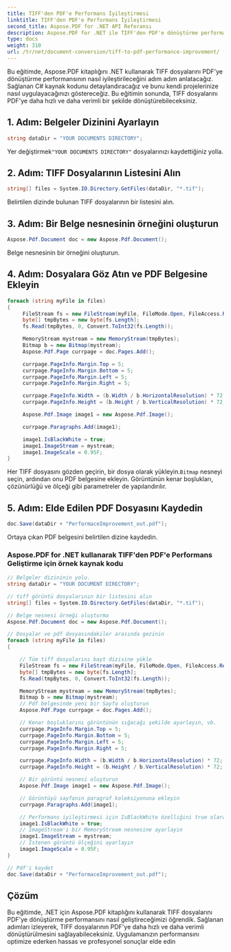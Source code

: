 ```yaml
---
title: TIFF'den PDF'e Performans İyileştirmesi
linktitle: TIFF'den PDF'e Performans İyileştirmesi
second_title: Aspose.PDF for .NET API Referansı
description: Aspose.PDF for .NET ile TIFF'den PDF'e dönüştürme performansını iyileştirmek için adım adım kılavuz.
type: docs
weight: 310
url: /tr/net/document-conversion/tiff-to-pdf-performance-improvement/
---
```


Bu eğitimde, Aspose.PDF kitaplığını .NET kullanarak TIFF dosyalarını PDF'ye dönüştürme performansının nasıl iyileştirileceğini adım adım anlatacağız. Sağlanan C# kaynak kodunu detaylandıracağız ve bunu kendi projelerinize nasıl uygulayacağınızı göstereceğiz. Bu eğitimin sonunda, TIFF dosyalarını PDF'ye daha hızlı ve daha verimli bir şekilde dönüştürebileceksiniz.

## 1. Adım: Belgeler Dizinini Ayarlayın
```csharp
string dataDir = "YOUR DOCUMENTS DIRECTORY";
```
 Yer değiştirmek`"YOUR DOCUMENTS DIRECTORY"` dosyalarınızı kaydettiğiniz yolla.

## 2. Adım: TIFF Dosyalarının Listesini Alın
```csharp
string[] files = System.IO.Directory.GetFiles(dataDir, "*.tif");
```
Belirtilen dizinde bulunan TIFF dosyalarının bir listesini alın.

## 3. Adım: Bir Belge nesnesinin örneğini oluşturun
```csharp
Aspose.Pdf.Document doc = new Aspose.Pdf.Document();
```
Belge nesnesinin bir örneğini oluşturun.

## 4. Adım: Dosyalara Göz Atın ve PDF Belgesine Ekleyin
```csharp
foreach (string myFile in files)
{
     FileStream fs = new FileStream(myFile, FileMode.Open, FileAccess.Read);
     byte[] tmpBytes = new byte[fs.Length];
     fs.Read(tmpBytes, 0, Convert.ToInt32(fs.Length));

     MemoryStream mystream = new MemoryStream(tmpBytes);
     Bitmap b = new Bitmap(mystream);
     Aspose.Pdf.Page currpage = doc.Pages.Add();

     currpage.PageInfo.Margin.Top = 5;
     currpage.PageInfo.Margin.Bottom = 5;
     currpage.PageInfo.Margin.Left = 5;
     currpage.PageInfo.Margin.Right = 5;

     currpage.PageInfo.Width = (b.Width / b.HorizontalResolution) * 72;
     currpage.PageInfo.Height = (b.Height / b.VerticalResolution) * 72;

     Aspose.Pdf.Image image1 = new Aspose.Pdf.Image();

     currpage.Paragraphs.Add(image1);

     image1.IsBlackWhite = true;
     image1.ImageStream = mystream;
     image1.ImageScale = 0.95F;
}
```
 Her TIFF dosyasını gözden geçirin, bir dosya olarak yükleyin.`Bitmap` nesneyi seçin, ardından onu PDF belgesine ekleyin. Görüntünün kenar boşlukları, çözünürlüğü ve ölçeği gibi parametreler de yapılandırılır.

## 5. Adım: Elde Edilen PDF Dosyasını Kaydedin
```csharp
doc.Save(dataDir + "PerformaceImprovement_out.pdf");
```
Ortaya çıkan PDF belgesini belirtilen dizine kaydedin.

### Aspose.PDF for .NET kullanarak TIFF'den PDF'e Performans Geliştirme için örnek kaynak kodu

```csharp
// Belgeler dizininin yolu.
string dataDir = "YOUR DOCUMENT DIRECTORY";

// tiff görüntü dosyalarının bir listesini alın
string[] files = System.IO.Directory.GetFiles(dataDir, "*.tif");

// Belge nesnesi örneği oluşturma
Aspose.Pdf.Document doc = new Aspose.Pdf.Document();

// Dosyalar ve pdf dosyasındakiler arasında gezinin
foreach (string myFile in files)
{

	// Tüm tiff dosyalarını bayt dizisine yükle
	FileStream fs = new FileStream(myFile, FileMode.Open, FileAccess.Read);
	byte[] tmpBytes = new byte[fs.Length];
	fs.Read(tmpBytes, 0, Convert.ToInt32(fs.Length));

	MemoryStream mystream = new MemoryStream(tmpBytes);
	Bitmap b = new Bitmap(mystream);
	// Pdf belgesinde yeni bir Sayfa oluşturun
	Aspose.Pdf.Page currpage = doc.Pages.Add();

	// Kenar boşluklarını görüntünün sığacağı şekilde ayarlayın, vb.
	currpage.PageInfo.Margin.Top = 5;
	currpage.PageInfo.Margin.Bottom = 5;
	currpage.PageInfo.Margin.Left = 5;
	currpage.PageInfo.Margin.Right = 5;

	currpage.PageInfo.Width = (b.Width / b.HorizontalResolution) * 72;
	currpage.PageInfo.Height = (b.Height / b.VerticalResolution) * 72;

	// Bir görüntü nesnesi oluşturun
	Aspose.Pdf.Image image1 = new Aspose.Pdf.Image();

	// Görüntüyü sayfanın paragraf koleksiyonuna ekleyin
	currpage.Paragraphs.Add(image1);

	// Performans iyileştirmesi için IsBlackWhite özelliğini true olarak ayarlayın
	image1.IsBlackWhite = true;
	// ImageStream'i bir MemoryStream nesnesine ayarlayın
	image1.ImageStream = mystream;
	// İstenen görüntü ölçeğini ayarlayın
	image1.ImageScale = 0.95F;
}

// Pdf'i kaydet
doc.Save(dataDir + "PerformaceImprovement_out.pdf");
```

## Çözüm
Bu eğitimde, .NET için Aspose.PDF kitaplığını kullanarak TIFF dosyalarını PDF'ye dönüştürme performansını nasıl geliştireceğimizi öğrendik. Sağlanan adımları izleyerek, TIFF dosyalarının PDF'ye daha hızlı ve daha verimli dönüştürülmesini sağlayabileceksiniz. Uygulamanızın performansını optimize ederken hassas ve profesyonel sonuçlar elde edin